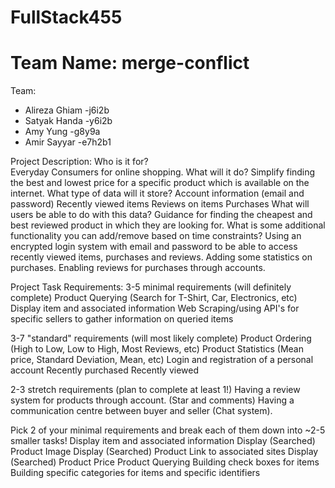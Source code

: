 # FullStack455


# Team Name: merge-conflict

Team: 
- Alireza Ghiam -j6i2b
- Satyak Handa -y6i2b
- Amy Yung -g8y9a 
- Amir Sayyar -e7h2b1

Project Description: 
Who is it for?\
Everyday Consumers for online shopping.
What will it do?
Simplify finding the best and lowest price for a specific product which is available on the internet.
What type of data will it store?
Account information (email and password)
Recently viewed items
Reviews on items
Purchases
What will users be able to do with this data?
Guidance for finding the cheapest and best reviewed product in which they are looking for.
What is some additional functionality you can add/remove based on time constraints?
Using an encrypted login system with email and password to be able to access recently viewed items, purchases and reviews. Adding some statistics on purchases. Enabling reviews for purchases through accounts. 

Project Task Requirements:
3-5 minimal requirements (will definitely complete)
Product Querying (Search for T-Shirt, Car, Electronics, etc)
Display item and associated information
Web Scraping/using API's for specific sellers to gather information on queried items

3-7 "standard" requirements (will most likely complete) 
Product Ordering (High to Low, Low to High, Most Reviews, etc)
Product Statistics (Mean price, Standard Deviation, Mean, etc)
Login and registration of a personal account
Recently purchased
Recently viewed

2-3 stretch requirements (plan to complete at least 1!)
Having a review system for products through account. (Star and comments)
Having a communication centre between buyer and seller (Chat system).

Pick 2 of your minimal requirements and break each of them down into ~2-5 smaller tasks!
Display item and associated information
Display (Searched) Product Image
Display (Searched)  Product Link to associated sites
Display  (Searched) Product Price
Product Querying
Building check boxes for items
Building specific categories for items and specific identifiers
